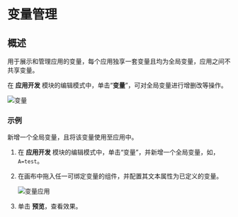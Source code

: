 # 变量管理

## 概述

用于展示和管理应用的变量，每个应用独享一套变量且均为全局变量，应用之间不共享变量。

在 **应用开发** 模块的编辑模式中，单击“**变量**”，可对全局变量进行增删改等操作。

![变量](https://docimages.blob.core.chinacloudapi.cn/images/Kris/Apps/globalvarible20210422.png)

### 示例

新增一个全局变量，且将该变量使用至应用中。

1. 在 **应用开发** 模块的编辑模式中，单击“变量”，并新增一个全局变量，如，`A=test`。

2. 在画布中拖入任一可绑定变量的组件，并配置其文本属性为已定义的变量。

    ![变量应用](https://docimages.blob.core.chinacloudapi.cn/images/Kris/Apps/checkbox20210127.png)

3. 单击 **预览**，查看效果。
